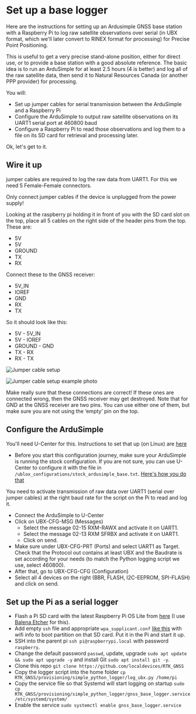 # Set up a base logger

Here are the instructions for setting up an Ardusimple GNSS base station with a Raspberry Pi to log raw satellite observations over serial (in UBX format, which we'll later convert to RINEX format for processing) for Precise Point Positioning.

This is useful to get a very precise stand-alone position, either for direct use, or to provide a base station with a good absolute reference. The basic idea is to run an ArduSimple for at least 2.5 hours (4 is better) and log all of the raw satellite data, then send it to Natural Resources Canada (or another PPP provider) for processing.

You will:
- Set up jumper cables for serial transmission between the ArduSimple and a Raspberry Pi
- Configure the ArduSimple to output raw satellite observations on its UART1 serial port at 460800 baud
- Configure a Raspberry Pi to read those observations and log them to a file on its SD card for retrieval and processing later.

Ok, let's get to it.

## Wire it up
jumper cables are required to log the raw data from UART1. For this we need 5 Female-Female connectors.

Only connect jumper cables if the device is unplugged from the power supply!

Looking at the raspberry pi holding it in front of you with the SD card slot on the top, place all 5 cables on the right side of the header pins from the top. These are:
-	5V
-	5V
-	GROUND
-	TX
-	RX

Connect these to the GNSS receiver:
-	5V_IN
-	IOREF
-	GND
-	RX
-	TX

So it should look like this:
-	5V - 5V_IN
-	5V - IOREF
-	GROUND - GND
-	TX - RX
-	RX - TX

![Jumper cable setup](/images/Ardusimple_RPi0_jumper_wiring_schematic.jpeg)

![Jumper cable setup example photo](/images/Ardusimple_RPi0_jumper_wiring_photo.jpeg)

Make really sure that these connections are correct! If these ones are connected wrong, then the GNSS receiver may get destroyed. Note that for GND at the GNSS receiver are two pins. You can use either one of them, but make sure you are not using the ‘empty’ pin on the top.

## Configure the ArduSimple

You'll need U-Center for this. Instructions to set that up (on Linux) are [here](/provisioning/U-center_setup.md)
- Before you start this configuration journey, make sure your ArduSimple is running the stock configuration. If you are not sure, you can use U-Center to configure it with the file in ```/ublox_configurations/stock_ardusimple_base.txt```. [Here's how you do that]()

You need to activate transmission of raw data over UART1 (serial over jumper cables) at the right baud rate for the script on the Pi to read and log it.
- Connect the ArduSimple to U-Center
- Click on UBX-CFG-MSG (Messages)
  - Select the message 02-15 RXM-RAWX and activate it on UART1.
  - Select the message 02-13 RXM SFRBX and activate it on UART1.
  - Click on send.
- Make sure under UBX-CFG-PRT (Ports) and select UART1 as Target. Check that the Protocol out contains at least UBX and the Baudrate is set according for your needs (to match the Python logging script we use, select 460800).
- After that, go to UBX-CFG-CFG (Configuration)
- Select all 4 devices on the right (BBR, FLASH, I2C-EEPROM, SPI-FLASH) and click on send.

## Set up the Pi as a serial logger

- Flash a Pi SD card with the latest Raspberry Pi OS Lite from [here](https://www.raspberrypi.org/software/operating-systems/) (I use [Balena Etcher](https://www.balena.io/etcher/) for this). 
- Add empty ```ssh``` file and appropriate ```wpa_supplicant.conf``` [like this](https://www.raspberrypi.org/documentation/configuration/wireless/headless.md) with wifi info to boot partition on that SD card. Put it in the Pi and start it up.
- SSH into the parent pi ```ssh pi@raspberrypi.local``` with password ```raspberry```.
- Change the default password ```passwd```, update, upgrade ```sudo apt update && sudo apt upgrade -y``` and install Git ```sudo apt install git -y```.
- Clone this repo ```git clone https://github.com/localdevices/RTK_GNSS```
- Copy the logger script into the home folder ```cp RTK_GNSS/provisioning/simple_python_logger/log_ubx.py /home/pi```
- Copy the service file so that Systemd will start logging on startup ```sudo cp RTK_GNSS/provisioning/simple_python_logger/gnss_base_logger.service /etc/systemd/system/```
- Enable the service ```sudo systemctl enable gnss_base_logger.service```